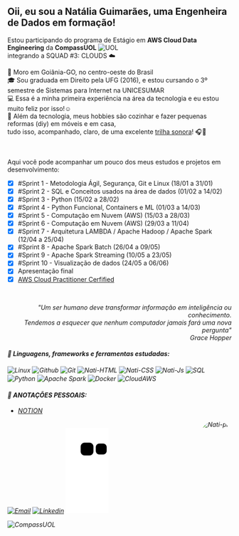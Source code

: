 ## Oii, eu sou a Natália Guimarães, uma Engenheira de Dados em formação!


Estou participando do programa de Estágio em **AWS Cloud Data Engineering** da **CompassUOL** <img alt="UOL" height="20" width="20" src="https://user-images.githubusercontent.com/104440384/214584734-789f5402-5283-40cc-8caa-63f29bb498c2.png">
<br>integrando a SQUAD #3: CLOUDS :cloud:

:city_sunset: Moro em Goiânia-GO, no centro-oeste do Brasil<br>
:mortar_board: Sou graduada em Direito pela UFG (2016), e estou cursando o 3º semestre de Sistemas para Internet na UNICESUMAR<br>
:computer: Essa é a minha primeira experiência na área da tecnologia e eu estou muito feliz por isso!:relaxed:<br>
:purple_heart: Além da tecnologia, meus hobbies são cozinhar e fazer pequenas reformas (diy) em móveis e em casa,<br>
tudo isso, acompanhado, claro, de uma excelente [trilha sonora](https://www.youtube.com/watch?v=kXYiU_JCYtU&ab_channel=LinkinPark)! :headphones::star2:

<br>

Aqui você pode acompanhar um pouco dos meus estudos e projetos em desenvolvimento:

- [X] #Sprint 1 - Metodologia Ágil, Segurança, Git e Linux (18/01 a 31/01)
- [X] #Sprint 2 - SQL e Conceitos usados na área de dados (01/02 a 14/02)
- [X] #Sprint 3 - Python (15/02 a 28/02)
- [X] #Sprint 4 - Python Funcional, Containers e ML (01/03 a 14/03)
- [X] #Sprint 5 - Computação em Nuvem (AWS) (15/03 a 28/03)
- [X] #Sprint 6 - Computação em Nuvem (AWS) (29/03 a 11/04)
- [X] #Sprint 7 - Arquitetura LAMBDA / Apache Hadoop / Apache Spark (12/04 a 25/04)
- [X] #Sprint 8 - Apache Spark Batch (26/04 a 09/05)
- [X] #Sprint 9 - Apache Spark Streaming (10/05 a 23/05)
- [X] #Sprint 10 - Visualização de dados (24/05 a 06/06)
- [X] Apresentação final
- [X] [AWS Cloud Practitioner Cerfified](https://www.credly.com/badges/8cc870ce-05c6-4c9f-9cc1-36c26e22878e/linked_in_profile)

<br>

<p align="right"><em>"Um ser humano deve transformar informação em inteligência ou conhecimento.<br>
Tendemos a esquecer que nenhum computador jamais fará uma nova pergunta"<br>
Grace Hopper<em>
</p>

#### :rocket: Linguagens, frameworks e ferramentas estudadas:
<div>
  <img align="center" alt="Linux" height="30" width="30" src="https://user-images.githubusercontent.com/104440384/214585540-742f932b-f868-4908-a65e-74094552ee53.png">
  <img align="center" alt="Github" height="30" width="30" src="https://user-images.githubusercontent.com/104440384/214586360-9770dad2-d14c-4927-b238-56cffa0409a9.png">
  <img align="center" alt="Git" height="30" width="30" src="https://user-images.githubusercontent.com/104440384/214585535-e73ee71d-804b-400c-adb9-e67fdea944fd.png">
  <img align="center" alt="Nati-HTML" height="30" width="30" src="https://user-images.githubusercontent.com/104440384/214584934-2d91da15-143b-460f-82ce-ee3566d63349.png">
  <img align="center" alt="Nati-CSS" height="30" width="30" src="https://user-images.githubusercontent.com/104440384/214584940-7211657c-6d0a-45f5-855a-898647e7b6aa.png">
  <img align="center" alt="Nati-Js" height="30" width="30" src="https://user-images.githubusercontent.com/104440384/214586350-8d97910e-c432-4396-aa91-706c3c1a8810.png">
  <img align="center" alt="SQL" height="30" width="30" src="https://user-images.githubusercontent.com/104440384/218635686-f8b56c01-19dd-451e-b787-4ab7d2e9fed2.png">
  <img align="center" alt="Python" height="30" width="30" src="https://user-images.githubusercontent.com/104440384/214360489-b5abd1ed-3612-448f-86d0-d934dff813ab.png">
  <img align="center" alt="Apache Spark" height="30" width="30" src="https://user-images.githubusercontent.com/104440384/214586357-b26325ee-5a40-4b24-96af-0b5cd5d8d4d5.png">
  <img align="center" alt="Docker" height="30" width="30" src="https://user-images.githubusercontent.com/104440384/214584923-d9f3ec66-9558-425a-8d24-c2b816f2f201.png">
  <img align="center" alt="CloudAWS" height="25" width="30" src="https://user-images.githubusercontent.com/104440384/214564965-7f15743f-147a-428a-b84e-068578c5752c.png">

#### 📝 ANOTAÇÕES PESSOAIS:

   * <a href="https://natycodes.notion.site/COMPASS-UOL-1aedfaf2caff4a299063ee510956b566?pvs=4">NOTION</a>
   
  <img align="right" alt="Nati-pic" height="150" style="border-radius:50px;" src="https://user-images.githubusercontent.com/104440384/214576775-90842255-a57b-4ee2-b6fd-68d93831aece.png">
 </div>
 
  ##
[![Email](https://img.shields.io/badge/-Gmail-%23333?style=for-the-badge&logo=gmail&logoColor=white)](mailto:guimaraessnatalia@gmail.com)
[![Linkedin](https://img.shields.io/badge/-LinkedIn-%230077B5?style=for-the-badge&logo=linkedin&logoColor=white)](https://www.linkedin.com/in/natalia-guimar%C3%A3es-6a357721b)
![Snake animation](https://github.com/nataliasguimaraes/nataliasguimaraes/blob/output/github-contribution-grid-snake.svg)
 
![CompassUOL](https://user-images.githubusercontent.com/104440384/214567499-2dc24c5e-d882-4825-b953-f5a69a6be44e.jpg)

